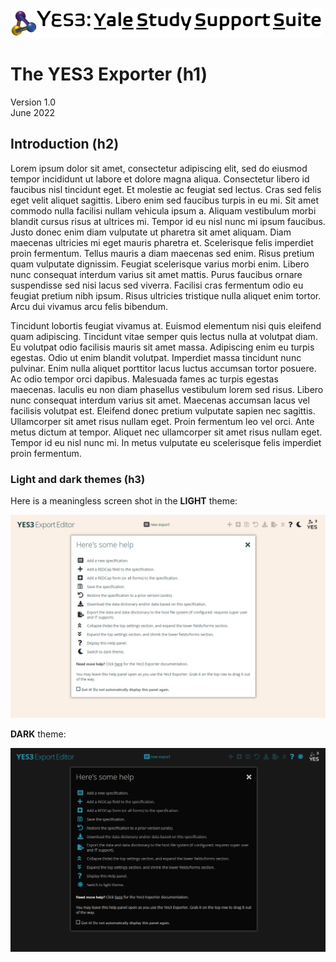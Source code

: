 ![](media/18579e8addbbcbd00a69788b2a0b5058.png)

# The YES3 Exporter (h1)

Version 1.0  
June 2022

## Introduction (h2)

Lorem ipsum dolor sit amet, consectetur adipiscing elit, sed do eiusmod tempor incididunt ut labore et dolore magna aliqua. Consectetur libero id faucibus nisl tincidunt eget. Et molestie ac feugiat sed lectus. Cras sed felis eget velit aliquet sagittis. Libero enim sed faucibus turpis in eu mi. Sit amet commodo nulla facilisi nullam vehicula ipsum a. Aliquam vestibulum morbi blandit cursus risus at ultrices mi. Tempor id eu nisl nunc mi ipsum faucibus. Justo donec enim diam vulputate ut pharetra sit amet aliquam. Diam maecenas ultricies mi eget mauris pharetra et. Scelerisque felis imperdiet proin fermentum. Tellus mauris a diam maecenas sed enim. Risus pretium quam vulputate dignissim. Feugiat scelerisque varius morbi enim. Libero nunc consequat interdum varius sit amet mattis. Purus faucibus ornare suspendisse sed nisi lacus sed viverra. Facilisi cras fermentum odio eu feugiat pretium nibh ipsum. Risus ultricies tristique nulla aliquet enim tortor. Arcu dui vivamus arcu felis bibendum.

Tincidunt lobortis feugiat vivamus at. Euismod elementum nisi quis eleifend quam adipiscing. Tincidunt vitae semper quis lectus nulla at volutpat diam. Eu volutpat odio facilisis mauris sit amet massa. Adipiscing enim eu turpis egestas. Odio ut enim blandit volutpat. Imperdiet massa tincidunt nunc pulvinar. Enim nulla aliquet porttitor lacus luctus accumsan tortor posuere. Ac odio tempor orci dapibus. Malesuada fames ac turpis egestas maecenas. Iaculis eu non diam phasellus vestibulum lorem sed risus. Libero nunc consequat interdum varius sit amet. Maecenas accumsan lacus vel facilisis volutpat est. Eleifend donec pretium vulputate sapien nec sagittis. Ullamcorper sit amet risus nullam eget. Proin fermentum leo vel orci. Ante metus dictum at tempor. Aliquet nec ullamcorper sit amet risus nullam eget. Tempor id eu nisl nunc mi. In metus vulputate eu scelerisque felis imperdiet proin fermentum.

### Light and dark themes (h3)

Here is a meaningless screen shot in the **LIGHT** theme:

![Graphical user interface, text, application, email Description automatically generated](media/2b8151a7fa28a7a84d0e6cd355d2f7b3.png)

**DARK** theme:

![Text Description automatically generated](media/d147524d1e056407dc84a47a3c333911.png)
